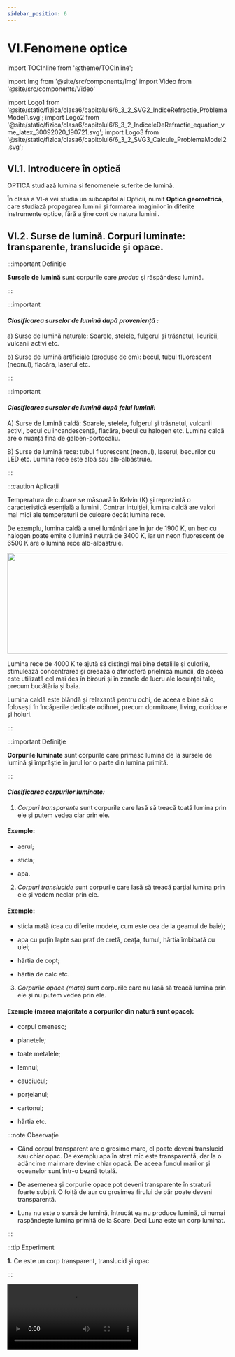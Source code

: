 ```yaml
---
sidebar_position: 6
---
```


# VI.Fenomene optice


import TOCInline from '@theme/TOCInline';

<TOCInline toc={toc} />



import Img from '@site/src/components/Img'
import Video from '@site/src/components/Video'

import Logo1 from '@site/static/fizica/clasa6/capitolul6/6_3_2_SVG2_IndiceRefractie_ProblemaModel1.svg';
import Logo2 from '@site/static/fizica/clasa6/capitolul6/6_3_2_IndiceleDeRefractie_equation_vme_latex_30092020_190721.svg';
import Logo3 from '@site/static/fizica/clasa6/capitolul6/6_3_2_SVG3_Calcule_ProblemaModel2.svg';


## VI.1. Introducere în optică



OPTICA studiază lumina și fenomenele suferite de lumină.

În clasa a VI-a vei studia un subcapitol al Opticii, numit **Optica geometrică**, care studiază propagarea luminii și formarea imaginilor în diferite instrumente optice, fără a ține cont de natura luminii.



## VI.2. Surse de lumină. Corpuri luminate: transparente, translucide și opace.	




:::important Definiţie

**Sursele de lumină** sunt corpurile care _produc_ şi răspândesc lumină. 

:::


:::important

#### _Clasificarea surselor de lumină după proveniență :_

a)	Surse de lumină naturale: Soarele, stelele, fulgerul și trăsnetul, licuricii, vulcanii activi etc.
 
b)	Surse de lumină artificiale (produse de om): becul, tubul fluorescent (neonul), flacăra, laserul etc.

:::


:::important


#### _Clasificarea surselor de lumină după felul luminii:_


A)	Surse de lumină caldă: Soarele, stelele, fulgerul și trăsnetul, vulcanii activi, becul cu incandescență, flacăra, becul cu halogen etc. Lumina caldă are o nuanță fină de galben-portocaliu.
 
B)	Surse de lumină rece: tubul fluorescent (neonul), laserul, becurilor cu LED etc. Lumina rece este albă sau alb-albăstruie.




:::


:::caution Aplicații

Temperatura de culoare se măsoară în Kelvin (K) și reprezintă o caracteristică esențială a luminii. Contrar intuiției, lumina caldă are valori mai mici ale temperaturii de culoare decât lumina rece. 

De exemplu, lumina caldă a unei lumânări are în jur de 1900 K, un bec cu halogen poate emite o lumină neutră de 3400 K, iar un neon fluorescent de 6500 K are o lumină rece alb-albastruie. 

<Img src="fizica/clasa6/capitolul6/6_2_Poza0_TemperaturaDeCuloare.jpg" lazy={false} width="1280" height="231" />


Lumina rece de 4000 K te ajută să distingi mai bine detaliile și culorile, stimulează concentrarea și creează o atmosferă prielnică muncii, de aceea este utilizată cel mai des în birouri și în zonele de lucru ale locuinței tale, precum bucătăria și baia.
 
Lumina caldă este blândă și relaxantă pentru ochi, de aceea e bine să o folosești în încăperile dedicate odihnei, precum dormitoare, living, coridoare și holuri.

:::



:::important Definiţie

**Corpurile luminate** sunt corpurile care primesc lumina de la sursele de lumină şi împrăştie în jurul lor o parte din lumina primită.

:::











#### _Clasificarea corpurilor luminate:_


1)	_Corpuri transparente_ sunt corpurile care lasă să treacă toată lumina prin ele și putem vedea clar prin ele. 

#### Exemple:

- aerul;

- sticla;

- apa.

2)	_Corpuri translucide_ sunt corpurile care lasă să treacă parțial lumina prin ele și vedem neclar prin ele. 

#### Exemple:

- sticla mată (cea cu diferite modele, cum este cea de la geamul de baie);

- apa cu puțin lapte sau praf de cretă, ceața, fumul, hârtia îmbibată cu ulei;

- hârtia de copt;

- hârtia de calc etc.

3) _Corpurile opace (mate)_ sunt corpurile care nu lasă să treacă lumina prin ele și nu putem vedea prin ele. 

#### Exemple (marea majoritate a corpurilor din natură sunt opace):

- corpul omenesc;

- planetele;

- toate metalele;

- lemnul;

- cauciucul;

- porțelanul;

- cartonul;

- hârtia etc.





:::note Observație

- Când corpul transparent are o grosime mare, el poate deveni translucid sau chiar opac. De exemplu apa în strat mic este transparentă, dar la o adâncime mai mare devine  chiar opacă. De aceea fundul marilor și oceanelor sunt într-o beznă totală.

- De asemenea și corpurile opace pot deveni transparente în straturi foarte subțiri. O foiță de aur cu grosimea firului de păr poate deveni transparentă.

- Luna nu este o sursă de lumină, întrucât ea nu produce lumină, ci numai raspândește lumina primită de la Soare. Deci Luna este un corp luminat.

:::



:::tip Experiment

**1.** Ce este un corp transparent, translucid și opac

:::


<Video src="https://www.youtube.com/embed/Bw2ekVKWpg4" />


**Materiale necesare:** un corp transparent (pahar de sticlă), translucid (hârtie de calc sau hârtie de copt) și opac (lingură), lanternă.



**Modul de lucru (Partea 1):** 

- Priveşte, rând pe rând, prin obiectele date corpurile din jurul tău. Cum vezi prin ele ?




:::note Observație (Partea 1)

Prin corpul transparent vedem clar, prin corpul translucid vedem neclar şi prin corpurile opace nu vedem deloc.


:::



**Modul de lucru (Partea 2):** 

- Luminează pe rând cele trei corpuri luminate. Prin care trece lumina ?





:::note Observație (Partea 2)

Prin corpul transparent trece toată lumina ce cade pe el, prin corpul translucid trece doar o parte din lumină şi prin corpurile opace nu trece deloc lumina.


:::




**Concluzia experimentului:** 

Corpurile prin care lumina trece şi prin care vedem clar sunt corpuri transparente (exemple: aerul, apa, sticla, anumite mase plastice etc.).

Corpurile care lasă să treacă parțial lumina prin ele şi prin care vedem neclar sunt corpuri translucide (sticla mată, ceaţa, hârtia de calc, hârtia îmbibată cu ulei).

Corpurile prin care lumina nu trece şi prin care nu vedem sunt corpuri opace (toate metalele, lemnul, porţelanul, cauciucul, unele mase plastice etc.)





:::caution Să observăm:

Privește imaginile următoare și scrie în dreptul fiecăreia ce fel de sursă este (naturală/artificială).


1) ........................

<Img src="fizica/clasa6/capitolul6/6_2_Poza1_Fulgerul.jpg" width="1280" height="778"/>


2) ........................

<Img src="fizica/clasa6/capitolul6/6_2_Poza2_Rasarit.jpg" width="1280" height="976" />


3) ........................

<Img src="fizica/clasa6/capitolul6/6_2_Poza3_Lumanare.jpg" width="1280" height="1391" />


4) ........................

<Img src="fizica/clasa6/capitolul6/6_2_Poza4_Bec.jpg" width="1280" height="1388" />

5) ........................

<Img src="fizica/clasa6/capitolul6/6_2_Poza5_Lasere.jpg" width="1280" height="872" />


6) ........................

<Img src="fizica/clasa6/capitolul6/6_2_Poza6_Vulcan.jpg" width="1280" height="800" />


7) ........................

<Img src="fizica/clasa6/capitolul6/6_2_Poza7_Neon.jpg" width="1280" height="673" />



:::


<br></br>



:::caution Să observăm:

Privește imaginile următoare și scrie în dreptul fiecăreia felul corpului (transparent/translucid/opac)

8) ........................

<Img src="fizica/clasa6/capitolul6/6_2_Poza8_Ochelari.jpg" width="1280" height="827" />


9) ........................

<Img src="fizica/clasa6/capitolul6/6_2_Poza9_SticlaMata.jpg" width="1280" height="802" />


10) ........................

<Img src="fizica/clasa6/capitolul6/6_2_Poza10_Acvariu.jpg" width="1280" height="790" />


11) ........................

<Img src="fizica/clasa6/capitolul6/6_2_Poza11_GlobSticla.jpg" width="1280" height="840" />


12) ........................

<Img src="fizica/clasa6/capitolul6/6_2_Poza12_Luna.jpg" width="1280" height="940" />


13) ........................

<Img src="fizica/clasa6/capitolul6/6_2_Poza13_LocomotivaCuAbur.jpg" width="1280" height="840" />

14) ........................

<Img src="fizica/clasa6/capitolul6/6_2_Poza14_CopacInCeata.jpg" width="1280" height="728" />


:::

<br></br>
<br></br>



## VI.3. Propagarea rectilinie a luminii. Viteza luminii.


### VI.3.1. Propagarea rectilinie a luminii. 



:::tip Experiment

**2.** Propagarea rectilinie a luminii 

:::


<Video src="https://www.youtube.com/embed/l_9JY4eabbI" />


**Materiale necesare:** lanternă, corp.



**Modul de lucru:** 

- Luminează cu lanterna un pieptene. 

- Ce observi ? 


:::note Observație

La ieşirea din pieptene lumina apare sub formă de linii drepte, intercalate cu linii întunecate.

:::


**Concluzia experimentului:** 

La ieşirea din pieptene ea apare sub formă de linii drepte.

Unde sunt dinţii pieptănului se formează umbra lor, deoarece lumina nu poate să-şi schimbe direcţia de propagare pentru a ocoli obstacolele. 

Deci lumina se propagă în linie dreaptă.


:::important

**Lumina se propagă (se răspândește) prin mediile transparente și translucide în linie dreaptă, adică rectiliniu.**

**Lumina se propagă și în vid (spațiu unde nu există nicio substanță).**



:::






:::important

**Raza de lumină** indică direcția de propagare a luminii și se desenează printr-o linie dreaptă cu o săgeată care să indice sensul de propagare. 


:::




:::important

Un grup de mai multe raze de lumină învecinate, care suferă aceleași fenomene optice formează un **fascicul de lumină.** 


:::





#### Clasificarea fasciculelor de lumină:
 
a)	Fascicul paralel, în care toate razele sunt paralele.


<Img className="img-responsive4" src="fizica/clasa6/capitolul6/6_3_1_Poza1_FasciculParalel_vers3.jpg" width="1000" height="116" />

<br></br>
<br></br>


b)	Fascicul convergent, în care razele se întâlnesc într-un punct.


<Img className="img-responsive4" src="fizica/clasa6/capitolul6/6_3_1_Poza2_FasciculConvergent_vers3.jpg" width="1000" height="260" />


<br></br>
<br></br>

c)	Fascicul divergent, în care razele pleacă din același punct și se îndepărtează unele de altele.

<Img className="img-responsive4" src="fizica/clasa6/capitolul6/6_3_1_Poza3_FasciculDivergent_vers3.jpg" width="1000" height="401" />


<br></br>
<br></br>




<br></br>



:::tip Experiment

**3.** Tipuri de fascicule
:::


<Video src="https://www.youtube.com/embed/rTX-UMNXsH8" />


**Materiale necesare:** lanternă, hârtie (carton), foarfece, riglă, creion


:::warning Atenție

Atenție când lucrezi cu obiecte ascuțite (foarfece)!

:::



**Modul de lucru:** 

- Decupează din hârtie sau carton două fante (deschideri) paralele, pe altă hârtie două fante convergente (un V).

- Luminează pe rând cele două fante. 
 

- Ce observi ? 


:::note Observație

Lumina trece prin fante și formează cele trei tipuri de fascicule.

:::


**Concluzia experimentului:** 

Fasciculele de lumină sunt de trei feluri: 

- paralele (raze paralele),
 
- divergente (raze care pornesc din același punct și apoi se îndepărtează) și

- convergente (raze care se unesc) .
 



<br></br>
<br></br>



### VI.3.2. Viteza luminii. Anul-lumină. Indicele de refracție.


:::important

**În vid lumina se propagă cu viteza de 300.000.000 m/s** și se notează cu litera "c " și nu cu "v", ca la viteză. Cu "v " notăm viteza luminii în celelalte medii (substanțe transparente). În alte medii viteza de propagare a luminii este mai mică. 

:::


:::important

**Lumina își schimbă viteza de propagare în funcție de mediul traversat.**

:::


Viteza luminii este cea mai mare viteză cunoscută până acum. Dacă am reuși să ne deplasăm cu viteza luminii, într-o secundă am ajunge în America și ne-am și întoarce, adică ne-am putea teleporta. Dar suntem încă departe de acestă viteză. Cea mai mare viteză este a unei rachete cosmice, care pentru a se desprinde de gravitația Pământului are o viteză de 40.000km/h.


:::important

**Pentru a măsura distanțele colosale dintre corpurile cerești (planete, stele, galaxii) se folosește ca unitate de măsură anul-lumină.** 

:::

:::important Definiție

**Anul-lumină ( a. l. )** este distanța pe care o străbate lumina într-un an de zile.


:::


:::important

a.l. = c ∙ t = 300.000.000 m/s ∙ 1 an = 300.000.000 m/s ∙ 365 zile = 300.000.000 m/s ∙ 365 ∙ 24 h = 300.000.000 m/s ∙ 365 ∙ 24 ∙ 3600 s 

a.l. = c ∙ t  = 946.080 ∙ 10<sup>10</sup> m

:::



:::caution Problemă rezolvată

1) Cât este distanța de la Soare la Pământ, știind că luminii îi ia 8 minute pentru a ajunge pe Terra.

- Notăm datele problemei :

  - t = 8 min
  - c = 300.000.000 m/s
  - d = ?

- Scriem formula distanței : 

  - d = c ∙ t = 300.000.000 m/s ∙ 8 min = 300.000.000 m/s ∙ 8 ∙ 60 s = 144000000000 m = 144 ∙ 10<sup>9</sup> m ( 144 de miliarde de metri ).

 
:::




:::caution Problemă rezolvată

2) Proxima Centauri este o stea pitică roșie ce se află la o distanță de aproximativ 4 ∙1013 km de Terra în constelația Centaurului, fiind steaua cea mai apropiată de Sistemul nostru Solar. Află timpul în ani în care lumina parcurge această distanță

- Notăm datele problemei:

  - t = ? min
  - c = 300.000.000 m/s = 3 ∙ 10<sup>8</sup> m 
  - d = 4 ∙ 10<sup>13</sup> km = 4 ∙ 10<sup>16</sup> m

- Scoatem timpul din formula vitezei și calculăm timpul în ani cu regula de trei simplă:  


<Img className="img-responsive4" src="fizica/clasa6/capitolul6/6_3_2_Poza1_RezolvareProblemaModel2_vers3.jpg" width="1000" height="453" />


 
:::



:::important Definiție

**Indicele de refracție (notat cu n)** al unui mediu transparent este dat de raportul dintre viteza luminii în vid ( c ) și viteza luminii în mediul respectiv (v).


<Img className="img-responsive4" src="fizica/clasa6/capitolul6/6_3_2_Poza1bis_IndiceleDeRefractie_vers2.jpg" width="1000" height="107" />



c = viteza luminii în vid = 300.000.000 m/s

v = viteza luminii în mediul respectiv



:::


**Indicele de refracție nu are unitate de măsură** și spunem că este o mărime adimensională, deoarece este raportul a 2 mărimi identice(viteze) și se simplifică unitățile lor de măsură. Indicele de refracție este o _constantă de material_, care se ia dintr-un tabel, fiind specific fiecărei substanțe transparente(vezi tabelul de mai jos.


**Indicele de refracție este o constantă de material,** care se ia dintr-un tabel, fiind specific fiecărei substanțe transparente (vezi tabelul de mai jos).




<Img className="img-responsive4" src="fizica/clasa6/capitolul6/6_3_2_Poza2_TabelIndiciDeRefractie.jpg" width="1280" height="895" />





:::caution Problemă rezolvată

3) Să se calculeze indicele de refracție al apei, știind că viteza de propagare a luminii prin apă este 220.000.000 m/s. Voi trebuie să știți pe dinafară numai viteza luminii în vid.

- Scriem datele problemei:

  - c = 300.000.000 m/s
  - v = 220.000.000 m/s

- Scriem formula indicelui de refracție:


<Img className="img-responsive4" src="fizica/clasa6/capitolul6/6_3_2_Poza3_RezolvareProblemaModel3_vers3.jpg" width="1000" height="124" />



 
:::



:::caution Problemă rezolvată

4) Să se calculeze viteza luminii prin diamant care are indicele de refracție de 2,42.

- Scriem datele problemei:

  - c = 300.000.000 m/s
  - n = 2,42

- Scriem formula indicelui de refracție: 


<Img className="img-responsive4" src="fizica/clasa6/capitolul6/6_3_2_Poza4_RezolvareProblemaModel4_Partea1_vers2.jpg" width="1000" height="107" />

<br></br>
<br></br>


- Scoatem necunoscuta din ecuație, astfel n coboară la numitor și v urcă la numărător în partea opusă (fiind extremi pot schimba locul între ei).

<Img className="img-responsive4" src="fizica/clasa6/capitolul6/6_3_2_Poza5_RezolvareProblemaModel4_Partea2_vers3.jpg" width="1000" height="119" />


:::


<br></br>




## VI.4. Umbra și penumbra


:::important

Deoarece lumina se propagă în linie dreaptă, atunci când întâlnește un corp opac (prin care nu poate trece) lumina nu poate ocoli obstacolul și în spatele corpului opac se formează **umbra corpului** (o zonă întunecată unde nu ajunge lumina) și **penumbra corpului** (o zonă mai puțin întunecată în care ajunge numai o parte din lumina produsă de sursă).


:::

Sursele de lumină folosite în practică **nu sunt punctiforme**, ele au anumite dimensiuni şi de aceea în jurul umbrei unui corp luminat apare şi penumbra.


Pentru a desena umbra și penumbra unui corp opac
 
- Trebuie întâi să desenăm sursa de lumină, de obicei în stânga și apoi corpul opac.
 
- Desenăm un punct la sursă și la corp sus, respectiv jos.

- Pentru a forma umbra corpului se duc 2 raze : prima (1) unim sus sursă cu sus corp și a doua rază (2) unim cu o linie jos sursă , jos corp.
 
- Între aceste 2 raze, în spatele corpului opac conturăm umbra corpului, înnegrind-o cu creionul.

- Pentru a forma penumbra corpului se duc alte 2 raze : prima (4) unim sus sursă cu jos corp și a doua rază (3) unim cu o linie jos sursă , sus corp. Între aceste 2 raze în spatele corpului opac , în jurul umbrei, conturăm penumbra corpului, înnegrind-o ușor cu creionul.

- Umbra și penumbra au aceeași formă cu corpul. În cazul în care corpul este sferic, ele vor fi tot sferice. În cazul în care corpul este dreptunghiular, umbra și penumbra sunt și ele tot dreptunghiulare.


<Img className="img-responsive4" src="fizica/clasa6/capitolul6/6_4_Poza1_UmbraSiPenumbra.jpg" width="1280" height="744" />


<br></br>
<br></br>


:::tip Experiment

**4.** Umbra și penumbra corpurilor
:::


<Video src="https://www.youtube.com/embed/F5ZkJIj2GPw" />


**Materiale necesare:** lanternă de la telefon,lanternă cu iluminare largă, un corp opac (o lingură).





**Modul de lucru (Partea1):** 

- Luminează corpul opac cu lanterna telefonului, spre un perete.

- Ce observi ? 


:::note Observație Partea1

În spatele corpului opac se formează doar umbra lui (zonă întunecată), atunci când îl luminăm cu o sursă de lumină punctiformă (împrăștie un fascicul de lumină îngust).

:::



**Modul de lucru (Partea2):** 

- Luminează corpul opac cu o lanterna obișnuită (care să împrăștie lumina în mai multe direcții), spre un perete.

- Ce observi ? 


:::note Observație Partea2

În spatele corpului opac se formează atât umbra lui (zonă întunecată), cât și penumbra corpului (o zonă mai puțin întunecată, în jurul umbrei), atunci când îl luminăm cu o sursă de lumină nepunctiformă (împrăștie un fascicul de lumină larg, în mai multe direcții).

:::




**Concluzia experimentului:** 

Datorită propagării rectilinii a luminii, când în calea luminii așezăm un corp opac, în spatele lui se formează umbra (zonă întunecată) și penumbra corpului (zonă mai puțin întunecată).

<br></br>




### VI.4.1. Extindere: Producerea eclipselor

#### Eclipsele sunt fenomene naturale care se datorează tot propagării rectilinii a luminii și formării umbrei și penumbrei.




:::tip Experiment

**5.** Eclipsa de Soare
:::


<Video src="https://www.youtube.com/embed/axrDHFuaJHQ" />


**Materiale necesare:** lanternă de la telefon, un balon umflat și prins cu o ață, o mingiuță prinsă cu o ață.




**Modul de lucru:** 

- Ține mingiuța în fața balonului și lumineaz-o cu lanterna  

- Ce observi ? 


:::note Observație

Umbra mingiuței cade pe balon.

Lanterna joacă rolul Soarelui, mingiuța este Luna și balonul este Pământul.


:::


**Concluzia experimentului:** 

Zonă de pe Pământ pe care cade umbra Lunii este în eclipsă totală de Soare.


:::important

Pentru a avea loc o Eclipsa de Soare, Luna trebuie să fie între Soare și Pământ, aliniate.


:::


Desenul este identic cu cel de la umbră, numai că în locul sursei de lumină  este Soarele și corpul opac este Luna.

Vom desena numai umbra Lunii pentru a nu încărca desenul. Pământul îl desenăm după ce formăm umbra Lunii astfel încât umbra Lunii să cadă pe Pământ.


:::important Definiție

Zonele de pe Pământ pe care cade umbra Lunii spunem că sunt în **eclipsă totală de Soare.**

Zonele de pe Pământ pe care cade penumbra Lunii spunem că sunt în **eclipsă parțială de Soare.**

:::


<Img src="fizica/clasa6/capitolul6/6_4_1_Poza1_EclipsaTotalaDeSoare.jpg" width="1280" height="585" />



:::caution Aplicații



Eclipsele totale de Soare sunt evenimente rare. În medie umbra Lunii trece prin același loc pe Terra doar o dată în 370 de ani. Însă răstimpul poate să nu fie decât un an (minimum), sau să se întindă pe milenii.

Secolul al XXI-lea numără 224 de eclipse de Soare, dintre care: 77 parțiale, 72 inelare, 68 totale și 7 hibride. 

Eclipsa totală de Soare nu durează decât câteva minute, întrucât umbra Lunii se deplasează rapid spre Est, cu cel puțin 1.700 km/h.
 
**Astronomii spun că de abia pe 3 septembrie 2081 va avea loc o eclipsă totală de soare vizibilă total de pe teritoriul României.** Eclipsa (conul de umbră) va începe să cadă în Oceanul Atlantic, va trece prin Jersey, apoi va traversa Franța metropolitană (din Bretania până în Alsacia), Germania, Elveția, Italia de Nord, Austria, Slovenia, Croația, Ungaria, România, Bulgaria, va traversa Marea Neagră, apoi își va continua drumul prin Turcia, apoi prin Siria, Irak, Iran. Va traversa Golful Persic, apoi întregul Ocean Indian, pentru a se sfârși între insulele Sumatra și Java.

**La 11 august 1999, a avut loc o eclipsă de Soare, ultima eclipsă totală de Soare din secolul al XX-lea. Pe teritoriul României a avut maximul, la Râmnicu Vâlcea.**

Banca Națională a României a marcat evenimentul astronomic – Eclipsa totală de Soare din 11 august 1999, precum și intrarea într-un nou mileniu prin emiterea primei bancnote din polimer din Europa, în ediție limitată la 1 milion de exemplare.


<Img src="fizica/clasa6/capitolul6/6_4_1_Poza2_Bancnota2000LeiFata_EclipsaTotalaDeSoare.jpg" width="1280" height="557" />

<Img src="fizica/clasa6/capitolul6/6_4_1_Poza3_Bancnota2000LeiVerso_EclipsaTotalaDeSoare.jpg" width="1280" height="558" />

<Img src="fizica/clasa6/capitolul6/6_4_1_Poza4_EclipsaTotalaDeSoare_PozaReala.jpg" width="1280" height="937" />



Pentru a observa cu ochiul liber o eclipsă de Soare este nevoie de un filtru solar special (o peliculă aluminizată care oprește radiațiile periculoase ). Fără acest filtru observarea eclipsei duce la accidente grave ale ochiului, care pot ajunge până la orbire. 

<Img src="fizica/clasa6/capitolul6/6_4_1_Poza5_OchelariSpecialiEclipsaTotalaDeSoare.jpg" width="1280" height="490" />




:::


<br></br>





:::tip Experiment

**6.** Eclipsa de Lună
:::


<Video src="https://www.youtube.com/embed/d-E29zpyKcU" />


**Materiale necesare:** lanternă de la telefon, un balon umflat și prins cu o ață, o mingiuță prinsă cu o ață.




**Modul de lucru:** 

- Ține balonul în fața mingiuței și luminează-l cu lanterna.  

- Ce observi ? 


:::note Observație

Umbra balonului cade pe mingiuță.

Lanterna joacă rolul Soarelui, mingiuța este Luna și balonul este Pământul.


:::


**Concluzia experimentului:** 

Când Luna se află în umbra Pământului are loc o eclipsă totală de Lună.


:::important

Pentru a avea loc o Eclipsa de Lună trebuie ca Pământul să fie între Soare și Lună, aliniate.


:::


Desenul este identic cu cel de la umbră, numai că în locul sursei de lumină este Soarele și corpul opac este Pământul.

Vom desena numai umbra Pământului pentru a nu încărca desenul. Luna o desenăm după ce formăm umbra Pământului,  astfel încât Luna să fie în umbra Pământului.


:::important Definiție

Când Luna se află în umbra Pământului spunem că are loc o **eclipsă totală de Lună.**

Când Luna se află în penumbra Pământului spunem că are loc o **eclipsă parțială de Lună.**

:::


<Img src="fizica/clasa6/capitolul6/6_4_1_Poza6_EclipsaTotalaDeLuna_Desen_vers2.jpg" width="1000" height="319" />


:::caution Aplicații

Timpul de la primul contact al Lunii cu conul de umbră al Pământului până la ultimul contact este mai mare ca la eclipsa de Soare, putând dura chiar și 6 ore.
 

Ultima eclipsă de Lună a fost cea din noaptea de 5 iunie 2020.

<Img src="fizica/clasa6/capitolul6/6_4_1_Poza7_EclipsaTotalaDeLuna_PozaReala.jpg" width="1280" height="967" />


**Următoarea eclipsă de Lună va fi vizibilă în România în data de 16 mai 2022.**


:::

<br></br>
<br></br>


## VI.5. Reflexia luminii și refracția luminii

### VI.5.1. Reflexia luminii. Legile reflexiei.


:::important Definiție

**Reflexia luminii** este fenomenul în care lumina se întoarce în primul mediu, cu schimbarea direcţiei de propagare, atunci când ea întâlneşte un alt mediu (suprafaţa de separare dintre două medii optice diferite).

:::


:::important Legile reflexiei

**Legea I:** 

**Raza incidentă, normala și raza reflectată sunt coplanare (aparțin aceluiași plan).**



:::


:::important Legile reflexiei

**Legea a II a:**
 
**Unghiul de incidență(i) este egal cu unghiul de reflexie(r).**

**î = ȓ**



:::


:::note Observație

Când raza de lumină cade perpendicular pe suprafața de separare, raza reflectată se întoarce în primul mediu pe același drum, adică este singurul caz când nu își schimbă direcția de propagare.


:::




:::tip Experiment

**7.** Legile reflexiei luminii

:::


<Video src="https://www.youtube.com/embed/Y9EPdoeG9_I" />


**Materiale necesare:** oglindă plană, raportor, laser.



:::warning Atenție!

Nu îndrepta lumina laserului spre ochi!

:::


**Modul de lucru:** 

- Aşază oglinda pe verticală.

- La baza oglinzii poziţionează pe orizontală (pe podea) raportorul, având punctul 0 la mijlocul oglinzii.

- Trimite fasciculul laser sub un anumit unghi pe oglindă, în punctul zero (laserul se aşază şi el tot pe podea, înclinându-i puţin vârful pentru a vizualiza raza reflectată).

- Aşază rigla pe direcţia razei reflectate de oglindă şi citeşte unghiul de reflexie.





:::note Observație

Unghiul sub care se trimite spre oglindă fasciculul iniţial (unghi de incidență) este egal cu unghiul sub care se întoarce lumina (unghi de reflexie), faţă de normală.


:::


**Concluzia experimentului:** 

Lumina se reflectă cu acelaşi unghi (unghi de reflexie) cu care raza iniţială a ajuns la oglindă (unghi de incidenţă). Pe o suprafaţă şlefuită (cum este oglinda), lumina _se reflectă în mod ordonat_, respectând această lege.



:::caution Aplicarea legilor reflexiei

Pentru a desena raza care suferă fenomenul de reflexie (raza reflectată) trebuie să parcurgem următoarele etape:

- Desenăm suprafața de separare dintre cele două medii diferite pe orizontală și notăm mediile. Primul mediu (I) se consideră mediul unde se află sursa de lumină.

- Cu o linie punctată se desenează perpendiculara pe această suprafață de separare, numită normala la suprafața de separare și notată cu NI (I este punctul de incidență).

- Se măsoară cu raportorul unghiul dintre normală și raza incidentă (raza provenită de la sursa S, notată cu SI). Acest unghi se numește unghi de incidență, notat cu i.

- Se măsoară un unghi egal cu unghiul de incidență în partea cealaltă a normalei, se conturează raza reflectată (RI) și se notează unghiul de reflexie, r.

Notații (legenda) pentru desenul de la reflexia luminii:

SI = raza incidentă

RI = raza reflectată

NI = normala la suprafața de separare

i = unghi de incidență

r = unghi de reflexie

<Img className="img-responsive4" src="fizica/clasa6/capitolul6/6_5_1_ReprezentareGraficaReflexie_vers4.jpg" width="1000" height="595" />

:::

<br></br>
<br></br>





### VI.5.2. Oglinzile – aplicații ale reflexiei luminii



:::important 

**Oglinzile** sunt corpuri netede și lucioase, în care lumina se reflectă.

:::


:::note Observație

Imaginea obiectului (im ob) se formează în oglindă prin fenomenul de reflexie, respectând legile acesteia.

Dacă oglinda nu este netedă (nu este bine șlefuită) are loc o reflexie difuză a luminii (reflexie dezordonată) și nu se formează imaginea obiectului.

Oglinzile se obțin prin depunerea unui strat subțire de metal (argint sau aluminiu) pe o suprafață de sticlă (obișnuită sau de cristal).


<Video src="https://www.youtube.com/embed/FdNkgp3I4Lk" />


:::


:::warning Atenție!

Acest experiment se efectuează numai de către profesori!


:::




:::important Clasificarea oglinzilor

1)	**Oglinzile plane** au suprafața plană (dreaptă) și sunt cele pe care le avem cu toții acasă și în care ne uităm zilnic. 

Iată simbolul ei (partea din spate care nu reflectă lumina se hașurează)


<Img className="img-responsive4" src="fizica/clasa6/capitolul6/6_5_2_Poza1_DesenOglindaPlana_vers2.jpg" width="1000" height="320" />




:::


:::caution Aplicații ale oglinzilor plane

În oglinda plană îţi vezi “dublura” (imaginea) care te priveşte din spatele oglinzii, imitându-ţi mişcările și sunt cele pe care le avem cu toții acasă și în care ne uităm zilnic.

<Img src="fizica/clasa6/capitolul6/6_5_2_Poza2_ImagineInOglindaACartiiDeFizica.jpg" width="1280" height="980" />


:::



:::important Clasificarea oglinzilor

2) **Oglinzi sferice** care la rândul lor sunt de două feluri:

- **a) Oglinzile concave** reflectă cu partea interioară, scobită a suprafeței sferice ( adică au partea lucioasă pe partea interioară a sferei). **Ele transformă un fascicul de lumină paralel într-unul convergent.**

<Img className="img-responsive4" src="fizica/clasa6/capitolul6/6_5_2_Poza3_DesenOglindaConcava_vers2.jpg" width="1000" height="340" />


:::





:::caution Aplicații ale oglinzilor concave

- în cosmetică (la machiat, la pensat);
 
<Img src="fizica/clasa6/capitolul6/6_5_2_Poza4_Exemplul1OglindaConcava.jpg" width="1280" height="792" />
 
- la construcţia reflectoarelor (lanterne);
 
<Img src="fizica/clasa6/capitolul6/6_5_2_Poza5_Exemplul2OglindaConcava.jpg" width="1280" height="780" />
 
- la construcţia reflectoarelor (faruri);

<Img src="fizica/clasa6/capitolul6/6_5_2_Poza6_Exemplul3OglindaConcava.jpg" width="1280" height="1010" />



- oglinzi stomatologice.

<Img src="fizica/clasa6/capitolul6/6_5_2_Poza7bis_Exemplul4OglindaConcava.jpg" width="1280" height="625" />


::: 





:::important Clasificarea oglinzilor

- **b) Oglinzile convexe** reflectă cu partea exterioară, bombată a suprafeței sferice ( adică au partea lucioasă pe partea exterioară a sferei). **Ele transformă un fascicul de lumină paralel într-unul divergent.**

<Img className="img-responsive4" src="fizica/clasa6/capitolul6/6_5_2_Poza7_DesenOglindaConvexa_vers2.jpg" width="1000" height="326" />


:::



:::caution Aplicații ale oglinzilor convexe

Ele sunt folosite ca oglinzi retrovizoare deoarece dau o vedere amplă a zonei din spatele lor.  


<Img src="fizica/clasa6/capitolul6/6_5_2_Poza8_Exemplul1OglindaConvexa.jpg" width="1280" height="774" />
 
 
 

::: 



<Video src="https://www.youtube.com/embed/_-ZCu8-UUpg" />



<br></br>


:::warning Atenție!

Nu îndrepta lumina laserului spre ochi!

:::







:::caution Aplicație a fenomenului de reflexie 



<Video src="https://www.youtube.com/embed/v917Ov0GGD0" />



**Formarea imaginii unui obiect într-o oglindă plană:**

- Se desenează oglinda plană pe verticală.

- Se trasează prin mijlocul oglinzii axa optică principală, perpendiculară pe oglindă (pe orizontală).

- Se desenează obiectul AB sub forma unui segment cu săgeată, în fața oglinzii.

- Se duce prima rază din vârful obiectului (B) perpendiculară pe oglindă și se prelungește punctată în spatele oglinzii (fiind perpendiculară pe suprafața oglinzii nu își schimbă direcția de propagare când se reflectă).

- Se duce a doua rază din vârful obiectului (B) oblică pe oglindă se trasează raza reflectată a acesteia, respectând legile reflexiei ( unghiul i = unghiul r )

- Se prelungește punctată în spatele oglinzii raza reflectată, până se întâlnește cu prelungirea primei raze. Punctul de intersecție al lor se notează cu B', care reprezintă vârful imaginii obiectului în oglindă.

- Din punctul B' se duce perpendiculară pe axa optică principală, iar piciorul perpendicularei se notează cu A' și reprezintă baza imaginii obiectului în oglindă. Se pune vârful săgeții în B'.


Caracterizarea imaginii (A'B') obiectului în oglinda plană: 

- Im. A'B' este la fel de mare ca ob. AB.

- Im. A'B' este dreaptă. 

- Imaginea este virtuală, deoarece se formează la intersecția razelor reflectate (ea nu poate fi prinsă pe ecran sau film foto).

- Ob. AB și im. A'B' sunt simetrice față de oglindă (imaginea se formează în spatele oglinzii, la aceeaşi distanţă faţă de oglindă ca şi obiectul ).

<Img className="img-responsive4" src="fizica/clasa6/capitolul6/6_5_2_Poza8bis_FormareaImaginiiIntroOglindaPlana_vers3.jpg" width="1000" height="450" />

:::



<br></br>



:::tip Experiment

**8.** Cum construim un periscop

:::


<Video src="https://www.youtube.com/embed/Kv8knWyExjs" />


**Materiale necesare:** 2 oglinzi plane, carton, echer dreptunghic isoscel, cuțit, foarfece, scotch

:::warning Atenție

Atenție la manipularea cuțitului, foarfecelor și a celor două oglinzi de sticlă !

:::



**Modul de lucru:** 

- Decupează dintr-un carton un dreptunghi.

- Marchează cu ajutorul echerului pozițiile celor două oglinzi, astfel încât să aibă o înclinare de 45° față de marginile de jos, respectiv de sus a cartonului.

- Decupează cu ajutorul cuțitului și cu foarfecei locul unde vei plasa oglinzile, respectiv două dreptunghiuri (prin cel de jos vei privi, iar prin cel de sus intră lumina).

- Aşază oglinzile în lăcașele decupate și prinde cu scotch periscopul.

- Privește prin fereastra de jos a periscopului. 

- Ce observi ?





:::note Observație

Privind prin fanta de jos, văd obiectele aflate la nivelul fantei de sus.


:::


**Concluzia experimentului:** 

Periscopul este un instrument optic alcătuit din lentile, oglinzi, și/sau prisme cu ajutorul căruia se pot efectua observații între două niveluri diferite ca înălțime (tranșee, dintr-un submarin etc). 

În domeniul naval, periscopul este folosit de submarine pentru a da posibilitatea acestora să supravegheze situația de la suprafața apei fără a fi văzute. 


<br></br>




### VI.5.3. Refracția luminii.


:::important Definiție

**Refracția luminii** este fenomenul în care lumina își schimbă direcția de propagare atunci când traversează suprafața de separație dintre două medii transparente diferite.


:::

<Video src="https://www.youtube.com/embed/mmp8R9GipPM" />


<br></br>



:::warning Atenție!

Nu îndrepta lumina laserului spre ochi!

:::




:::note Observație

Când raza de lumină cade perpendicular pe suprafața de separare, raza refractată trece în al II-lea mediu pe același drum, adică este singurul caz când nu își schimbă direcția de propagare.

:::

:::caution Aplicații

Pentru a desena raza care suferă fenomenul de refracție (raza refractată) trebuie să parcurgem aceleași etape ca la reflexie, numai că prelungim normala și în al II-lea mediu și apoi prelungim tot punctat și raza incidentă în al II-lea mediu, ca în desenele de mai jos.



**Pentru a vedea cum trece lumina în cel de-al II-lea mediu, adică cum se refractă, avem două cazuri:**



**Cazul I: Când n<sub>1</sub> < n<sub>2</sub> **

Adică indicele de refracție al primului mediu este mai mic decât indicele de refracție al mediului II (exemplu : aer-apă, apă-sticlă, aer-sticlă, aer-diamant, apă-diamant etc.), **raza refractată se apropie de normală și unghiul de refracție(r') este mai mic decât unghiul de incidență(i).**


<Img className="img-responsive4" src="fizica/clasa6/capitolul6/6_5_3_Poza1_Refractia_IndiceleN1MaiMicDecatN2_vers5.jpg" width="1000" height="779" />


<br></br>
<br></br>



**Cazul II: Când n<sub>1</sub> > n<sub>2</sub> **

Adică indicele de refracție al primului mediu este mai mare decât indicele de refracție al mediului II (exemplu: apă-aer, sticlă-apă, sticlă-aer, diamant-aer, diamant-apă etc.), **raza refractată se depărtează de normală și unghiul de refracție(r') este mai mare decât unghiul de incidență(i).**

<Img className="img-responsive4" src="fizica/clasa6/capitolul6/6_5_3_Poza2_Refractia_IndiceleN1MaiMareDecatN2_vers4.jpg" width="1000" height="779" />




:::





:::caution Aplicații

Lentilele (lupa , ochelarii) sunt aplicații ale fenomenului de refracție.

<Img src="fizica/clasa6/capitolul6/6_2_Poza8_Ochelari.jpg" width="1280" height="827" />


<Img src="fizica/clasa6/capitolul6/6_5_3_Poza3_Lupa.jpg" width="1280" height="1078" />



:::





<br></br>



:::tip Experiment

**9.** Refracția luminii 

:::


<Video src="https://www.youtube.com/embed/5JTsGbZjFZA" />



**Materiale necesare:** semicilindru din plexiglas ( sticlă), disc Hartl, laser.



:::warning Atenție!

Nu îndrepta lumina laserului spre ochi!

:::


**Modul de lucru:** 

- Așază piesa semicilindrică pe discul Hartl astfel încât centrul ei să fie în centrul discului.

- Urmărește mersul razei incidente și a celei de refracție, pentru diferite unghiuri de incidență. Măsoară de fiecare dată unghiul de refracție.

- Schimbă poziția piesei semicilindrice astfel încât raza incidentă să treacă din plexiglas în aer. 

- Măsoară unghiurile de incidență și de refracție. 

- Ce observi ?




<br></br>


<Video src="https://www.youtube.com/embed/pTe0xXtVlZE" />






:::note Observație

Când indicele de refracție a primului mediu este mai mic decât a celui de-al doilea mediu (aer-plexiglas), unghiul de incidență este mai mic decât unghiul de refracție.

Când indicele de refracție a primului mediu este mai mare decât a celui de-al doilea mediu (plexiglas-aer), unghiul de incidență este mai mare decât unghiul de refracție.


:::






:::important

**Consecințele refracției luminii** au loc datorită schimbării direcţiei razei refractate faţă de direcţia razei incidente, modificând imaginea obiectelor aflate în apă:

- Un corp aflat în apă pare rupt la suprafața apei, ca și cum partea din apă a corpului nu este în continuarea celei din aer.


<Img src="fizica/clasa6/capitolul6/6_5_3_Poza4_CreionInPahar.jpg" width="1280" height="715" />


- Un corp aflat în apă este perceput de ochiul nostru mai la suprafaţă decât este el în realitate. Astfel apele limpezi sunt mult mai adânci decât par.

<Img src="fizica/clasa6/capitolul6/6_5_3_Poza5_MonedaInPahar.jpg" width="1280" height="713" />


- Obiectele aflate în apă par mai mari decât în realitate, apa comportându-se ca o lupă. O picătură de apă pusă pe o literă („u”) măreşte imaginea acesteia.


<Img src="fizica/clasa6/capitolul6/6_5_3_Poza6_MonedaInPaharMarita.jpg" width="1280" height="715" />


- Licărirea stelelor


<Video src="https://www.youtube.com/embed/xmS_w8x_M20" />
 

Înainte de a ajunge la ochiul nostru, lumina care pornește de la o stea îndepărtată, străbate atmosfera, care nu este niciodată complet liniștită. Datorită refracției diferite a luminii, care trece prin straturi de aer mai rece sau mai cald, nouă ni se pare ca strălucirea stelelor și culoarea lor se schimbă mereu, adică stelele clipesc. Dar privite din spațiul cosmic, ele nu clipesc, având o lumină continuă.


:::


:::warning Atenție
Acest experiment se efectuează numai în prezența unui adult!

Când lucrezi cu surse de foc ai grijă să ai părul strâns și să nu porți haine cu mâneci largi!

:::








<Video src="https://www.youtube.com/embed/Nrm1Ya18z0w" />


<br></br>





### VI.5.4. Reflexia totală. 


:::tip Experiment

**10.** Reflexia totală a luminii  

:::

<Video src="https://www.youtube.com/embed/wIivGY0s1KQ" />


**Materiale necesare:** semicilindru din plexiglas (sticlă), disc Hartl, laser.


:::warning Atenție!

Nu îndrepta lumina laserului spre ochi!

:::



**Modul de lucru:** 

- Așază piesa semicilindrică pe discul Hartl astfel încât centrul ei să fie în centrul discului și raza incidentă să treacă din plexiglas în aer.

- Urmărește mersul razei incidente și a celei de reflexie și refracție, pentru diferite unghiuri de incidență.
 


:::note Observație

Când indicele de refracție a primului mediu este mai mare decât a celui de-al doilea mediu (plexiglas-aer) și unghiul de incidență este mai mare decât unghiul limită, lumina se reflectă total.

:::





:::important Definiție

**Reflexia totală** este fenomenul în care are loc numai fenomenul de reflexie, fără formarea razei refractate (unghiul de refracție este de 90°).


:::


:::important

Pentru a avea loc fenomenul de reflexie totală trebuie îndeplinite două condiții:

1) Indicele de refracție al primului mediu să fie mai mare decât al celui de-al doilea mediu, adică n<sub>1</sub> > n<sub>2</sub> .

2) Unghiul de incidență să fie mai mare decât unghiul limită (notat cu l), unghi specific fiecărei perechi de medii care îndeplinește condiția n<sub>1</sub> > n<sub>2</sub> 



:::


<Video src="https://www.youtube.com/embed/XkFrN_bFJu8" />

<br></br>

<Video src="https://www.youtube.com/embed/BemYDN5jV78" />

<br></br>


:::warning Atenție!

Nu îndrepta lumina laserului spre ochi!

:::




<br></br>




<Video src="https://www.youtube.com/embed/bCYjWxxikFw" />

<br></br>

<Video src="https://www.youtube.com/embed/_kxRrgK6HEU" />


<br></br>

:::warning Atenție!

Nu îndrepta lumina laserului spre ochi!

:::



<br></br>
<br></br>


### VI.5.5. Lentile

### VI.5.5.1. Lentile. Tipuri de lentile.

:::important Definiție

**Lentilele** sunt corpuri transparente și care au o suprafață sferică.


:::



:::important

**Clasificarea lentilelor:**

1)	**Lentile convergente (convexe)** sunt lentilele care transformă un fascicul de lumină paralel într-un fascicul convergent. Ele refractă lumina prin focarul pozitiv și de aceea se mai numesc și **lentile pozitive**. Ele măresc scrisul. Sunt mai groase la mijloc și mai subțiri la capete.

<br></br>

<Video src="https://www.youtube.com/embed/fjaYuEB20mM" />

<br></br>


:::


:::warning Atenție!

Nu îndrepta lumina laserului spre ochi!

:::


<br></br>



<Img className="img-responsive4" src="fizica/clasa6/capitolul6/6_5_5_1_Poza1_SchemaLentileConvergente_vers2.jpg" width="1000" height="712" />



:::important

2)	**Lentile divergente (concave)** sunt lentilele care transformă un fascicul de lumină paralel într-un fascicul divergent. Ele refractă lumina prin focarul negativ și de aceea se mai numesc și **lentile negative**. Ele micșorează scrisul. Sunt mai groase la capete și mai subțiri la mijloc.

<br></br>



:::





<Video src="https://www.youtube.com/embed/OXSM1GaxkG4" />

<br></br>

:::warning Atenție!

Nu îndrepta lumina laserului spre ochi!

:::





<Img className="img-responsive4" src="fizica/clasa6/capitolul6/6_5_5_1_Poza2_SchemaLentileDivergente_vers2.jpg" width="1000" height="753" />

 




<br></br>


:::tip Experiment

**11.** Formarea imaginilor în lentila convergentă

:::

<Video src="https://www.youtube.com/embed/BBbKgjZ4qYU" />


**Materiale necesare:** lentilă convergentă (lupă), lumânare, chibrit.


:::warning Atenție
Acest experiment se efectuează numai în prezența unui adult!

Când lucrezi cu surse de foc ai grijă să ai părul strâns și să nu porți haine cu mâneci largi!

:::





**Modul de lucru:** 

- Așază lumânarea aprinsă la o distanță de 40-60 cm față de un perete.

- Mută, încetul cu încetul, lupa dinspre lumânare spre perete, astfel încât vârful lumânării, mijlocul lentilei să fie pe aceeaşi dreaptă.

- Când lupa este aproape de flacăra lumânării, se formează o imagine virtuală, mai mare decât flacăra și dreaptă pe care o poți vedea prin lupă.

- Depărtează lupa de flacără până când pe perete se formează imaginea clară a lumânării mai mare, reală și răsturnată.

- Depărtează și mai mult lupa de flacără până când pe perete se formează o imaginea clară a lumânării mai mică, reală și răsturnată.

 


:::note Observație

În lentila convergentă se formează trei tipuri de imagini ale obiectelor.

:::




<br></br>


:::tip Experiment

**12.** Formarea imaginilor în lentila divergentă

:::

<Video src="https://www.youtube.com/embed/1y6ZFrwBB5Y" />


**Materiale necesare:** lentilă divergentă (ochelari pentru miopie cu dioptrii negative), lumânare, chibrit.


:::warning Atenție
Acest experiment se efectuează numai în prezența unui adult!

Când lucrezi cu surse de foc ai grijă să ai părul strâns și să nu porți haine cu mâneci largi!

:::




**Modul de lucru:** 

- Așază lumânarea aprinsă la o distanță de 40-60 cm față de un perete.

- Mută, încetul cu încetul, lentila divergentă dinspre lumânare spre perete, astfel încât vârful lumânării, mijlocul lentilei să fie pe aceeaşi dreaptă.

- Când lentila este aproape de flacăra lumânării, se formează o imagine virtuală, mai mică decât flacăra și dreaptă pe care o poți vedea prin lentilă.

- Depărtează lentila de flacără și vei vedea, tot privind prin lentilă, imaginea clară a lumânării mai mică, virtuală și dreaptă.

- Depărtează și mai mult lentila de flacără și vei vedea aceeași imagine din ce în ce mai mică decât flacăra, dar cu aceleași caracteristici.
 
 


:::note Observație

În lentila divergentă se formează un singur tip de imagine ale obiectelor, indiferent de distanța dintre obiect și lentilă. Această imagine este mai mică decât obiectul, virtuală și dreaptă.

:::



<br></br>

<br></br>



## VI.6. Sinteză recapitulativă - Fenomene optice


:::important

<br></br>

**Sursele de lumină. Corpurile luminate**


**Sursele de lumină** sunt corpurile care _produc_ şi răspândesc lumină. 


_Clasificarea surselor de lumină după proveniență :_

a)	Surse de lumină naturale: Soarele, stelele, fulgerul și trăsnetul, licuricii, vulcanii activi etc.
 
b)	Surse de lumină artificiale (produse de om): becul, tubul fluorescent (neonul), flacăra, laserul etc.





_Clasificarea surselor de lumină după felul luminii:_


A)	Surse de lumină caldă: Soarele, stelele, fulgerul și trăsnetul, vulcanii activi, becul cu incandescență, flacăra, becul cu halogen etc. Lumina caldă are o nuanță fină de galben-portocaliu.
 
B)	Surse de lumină rece: tubul fluorescent (neonul), laserul, becurilor cu LED etc. Lumina rece este albă sau alb-albăstruie.



<br></br>


**Corpurile luminate** sunt corpurile care primesc lumina de la sursele de lumină şi împrăştie în jurul lor o parte din lumina primită.



#### _Clasificarea corpurilor luminate:_


1)	_Corpuri transparente_ sunt corpurile care lasă să treacă toată lumina prin ele și putem vedea clar prin ele. 

#### Exemple:

- aerul;

- sticla;

- apa.

2)	_Corpuri translucide_ sunt corpurile care lasă să treacă parțial lumina prin ele și vedem neclar prin ele. 

#### Exemple:

- sticla mată (cea cu diferite modele, cum este cea de la geamul de baie);

- apa cu puțin lapte sau praf de cretă, ceața, fumul, hârtia îmbibată cu ulei;

- hârtia de copt;

- hârtia de calc etc.

3) _Corpurile opace (mate)_ sunt corpurile care nu lasă să treacă lumina prin ele și nu putem vedea prin ele. 

#### Exemple (marea majoritate a corpurilor din natură sunt opace):

- corpul omenesc;

- planetele;

- toate metalele;

- lemnul;

- cauciucul;

- porțelanul;

- cartonul;

- hârtia etc


<br></br>
<br></br>


**Propagarea rectilinie a luminii. Viteza luminii.**



**Lumina se propagă (se răspândește) prin mediile transparente și translucide în linie dreaptă, adică rectiliniu.**

**Lumina se propagă și în vid (spațiu unde nu există nicio substanță).**


<br></br>
<br></br>



**Viteza luminii. Indicele de refracție.**


**În vid lumina se propagă cu viteza de 300.000.000 m/s** și se notează cu litera "c " și nu cu "v", ca la viteză. Cu "v " notăm viteza luminii în celelalte medii (substanțe transparente). În alte medii viteza de propagare a luminii este mai mică. 


**Lumina își schimbă viteza de propagare în funcție de mediul traversat.**


<br></br>



**Indicele de refracție (notat cu n)** al unui mediu transparent este dat de raportul dintre viteza luminii în vid (c) și viteza luminii în mediul respectiv (v).


<Img className="img-responsive4" src="fizica/clasa6/capitolul6/6_3_2_Poza1bis_IndiceleDeRefractie_vers2.jpg" width="1000" height="107" />



c = viteza luminii în vid = 300.000.000 m/s

v = viteza luminii în mediul respectiv




**Indicele de refracție nu are unitate de măsură**, fiind o mărime adimensională, deoarece este raportul a 2 mărimi identice(viteze) și se simplifică unitățile lor de măsură. Indicele de refracție este o _constantă de material_, care se ia dintr-un tabel, fiind specific fiecărei substanțe transparente(vezi tabelul de mai jos.


**Indicele de refracție este o constantă de material,** care se ia dintr-un tabel, fiind specific fiecărei substanțe transparente (vezi tabelul de mai jos).



<br></br>
<br></br>




**Umbra și penumbra**


Deoarece lumina se propagă în linie dreaptă, atunci când întâlnește un corp opac (prin care nu poate trece), ea nu poate ocoli obstacolul și astfel, în spatele corpului opac se formează **umbra corpului** (o zonă întunecată unde nu ajunge lumina) și **penumbra corpului** (o zonă mai puțin întunecată în care ajunge numai o parte din lumina produsă de sursă). 


Sursele de lumină folosite în practică **nu sunt punctiforme**, ele au anumite dimensiuni şi de aceea în jurul umbrei unui corp luminat apare şi penumbra.



<Img className="img-responsive4" src="fizica/clasa6/capitolul6/6_4_Poza1_UmbraSiPenumbra.jpg" width="1280" height="744" />


<br></br>
<br></br>
<br></br>


**Eclipsele de Soare și de Lună**



Eclipsele sunt fenomene naturale care se datorează tot propagării rectilinii a luminii și formării umbrei și penumbrei.



Pentru a avea loc o Eclipsa de Soare, Luna trebuie să fie între Soare și Pământ, aliniate.


Zonele de pe Pământ pe care cade umbra Lunii spunem că sunt în **eclipsă totală de Soare.**

Zonele de pe Pământ pe care cade penumbra Lunii spunem că sunt în **eclipsă parțială de Soare.**


<Img className="img-responsive4" src="fizica/clasa6/capitolul6/6_4_1_Poza1_EclipsaTotalaDeSoare.jpg" width="1280" height="585" />


<br></br>
<br></br>
<br></br>

Pentru a avea loc o Eclipsă de Lună trebuie ca Pământul să fie între Soare și Lună, aliniate.



Când Luna se află în umbra Pământului spunem că are loc o **eclipsă totală de Lună.**

Când Luna se află în penumbra Pământului spunem că are loc o **eclipsă parțială de Lună.**


<Img className="img-responsive4" src="fizica/clasa6/capitolul6/6_4_1_Poza6_EclipsaTotalaDeLuna_Desen_vers2.jpg" width="1000" height="319" />


<br></br>
<br></br>
<br></br>



**Reflexia luminii. Legile reflexiei. Oglinzi**



**Reflexia luminii** este fenomenul în care lumina se întoarce în primul mediu, cu  schimbarea direcţiei de propagare, atunci când ea întâlneşte un alt mediu (suprafaţa de separare dintre două medii optice diferite).




**Legile reflexiei:**



**Legea I:** 

**Raza incidentă, normala și raza reflectată sunt coplanare (aparțin aceluiași plan).**


**Legea a II a:**
 
**Unghiul de incidență(i) este egal cu unghiul de reflexie(r).**

**î = ȓ**


Observație: Când raza de lumină cade perpendicular pe suprafața de separare, raza reflectată se întoarce în primul mediu pe același drum, adică este singurul caz când nu își schimbă direcția de propagare.



Notații (legenda) pentru desenul de la reflexia luminii:

SI = raza incidentă

RI = raza reflectată

NI = normala la suprafața de separare

i = unghi de incidență

r = unghi de reflexie

<Img className="img-responsive4" src="fizica/clasa6/capitolul6/6_5_1_ReprezentareGraficaReflexie_vers4.jpg" width="1000" height="595" />



<br></br>
<br></br>
<br></br>



**Oglinzile** sunt corpuri netede și lucioase, în care lumina se reflectă.


Oglinzile se obțin prin depunerea unui strat subțire de metal (argint sau aluminiu) pe o suprafață de sticlă (obișnuită sau de cristal).







**Clasificarea oglinzilor:**


1)	**Oglinzile plane** au suprafața plană (dreaptă) și sunt cele pe care le avem cu toții acasă și în care ne uităm zilnic. 

Iată simbolul ei (partea din spate care nu reflectă lumina se hașurează)


<Img className="img-responsive4" src="fizica/clasa6/capitolul6/6_5_2_Poza1_DesenOglindaPlana_vers2.jpg" width="1000" height="320" />



În oglinda plană îţi vezi “dublura” (imaginea) care te priveşte din spatele oglinzii, imitându-ţi mişcările și sunt cele pe care le avem cu toții acasă și în care ne uităm zilnic.



2) **Oglinzi sferice** care la rândul lor sunt de două feluri:

- **a) Oglinzile concave** reflectă cu partea interioară, scobită a suprafeței sferice (adică au partea lucioasă pe partea interioară a sferei). **Ele transformă un fascicul de lumină paralel într-unul convergent.**

<Img className="img-responsive4" src="fizica/clasa6/capitolul6/6_5_2_Poza3_DesenOglindaConcava_vers2.jpg" width="1000" height="340" />




Ele sunt folosite în cosmetică (la machiat, la pensat) şi la construcţia reflectoarelor (lanterne, faruri), oglinzi stomatologice. 



- **b) Oglinzile convexe** reflectă cu partea exterioară, bombată a suprafeței sferice (adică au partea lucioasă pe partea exterioară a sferei). **Ele transformă un fascicul de lumină paralel într-unul divergent.**

<Img className="img-responsive4" src="fizica/clasa6/capitolul6/6_5_2_Poza7_DesenOglindaConvexa_vers2.jpg" width="1000" height="326" />


Ele sunt folosite ca oglinzi retrovizoare deoarece dau o vedere amplă a zonei din spatele lor.  



<br></br>
<br></br>

Caracterizarea imaginii (A'B') obiectului în oglinda plană: 

- Im. A'B' este la fel de mare ca ob. AB.

- Este dreaptă. 

- Imaginea este virtuală, deoarece se formează la intersecția razelor reflectate( ea nu poate fi prinsă pe ecran sau film foto).

- Ob. AB și im. A'B' sunt simetrice față de oglindă (imaginea se formează în spatele oglinzii, la aceeaşi distanţă faţă de oglindă ca şi obiectul).

<Img className="img-responsive4" src="fizica/clasa6/capitolul6/6_5_2_Poza8bis_FormareaImaginiiIntroOglindaPlana_vers3.jpg" width="1000" height="450" />



<br></br>
<br></br>
<br></br>



**Refracția luminii**



**Refracția luminii** este fenomenul în care lumina își schimbă direcția de propagare atunci când traversează suprafața de separație dintre două medii transparente diferite.

Observație: Când raza de lumină cade perpendicular pe suprafața de separare, raza refractată trece în al II-lea mediu pe același drum, adică este singurul caz când nu își schimbă direcția de propagare.



Pentru a desena raza care suferă fenomenul de refracție (raza refractată) trebuie să parcurgem aceleași etape ca la reflexie, numai că prelungim normala și în al II-lea mediu și apoi prelungim tot punctat și raza incidentă în al II-lea mediu, ca în desenele de mai jos.



**Pentru a vedea cum trece lumina în cel de-al II-lea mediu, adică cum se refractă, avem două cazuri:**



**Cazul I: Când n<sub>1</sub> < n<sub>2</sub> **

Adică indicele de refracție al primului mediu este mai mic decât indicele de refracție al mediului II (exemplu: aer-apă, apă-sticlă, aer-sticlă, aer-diamant, apă-diamant etc.), **raza refractată se apropie de normală și unghiul de refracție(r') este mai mic decât unghiul de incidență(i).**


<Img className="img-responsive4" src="fizica/clasa6/capitolul6/6_5_3_Poza1_Refractia_IndiceleN1MaiMicDecatN2_vers5.jpg" width="1000" height="779" />


<br></br>
<br></br>



**Cazul II: Când n<sub>1</sub> > n<sub>2</sub> **

Adică indicele de refracție al primului mediu este mai mare decât indicele de refracție al mediului II (exemplu: apă-aer, sticlă-apă, sticlă-aer, diamant-aer, diamant-apă etc.), **raza refractată se depărtează de normală și unghiul de refracție(r') este mai mare decât unghiul de incidență(i).**

<Img className="img-responsive4" src="fizica/clasa6/capitolul6/6_5_3_Poza2_Refractia_IndiceleN1MaiMareDecatN2_vers4.jpg" width="1000" height="779" />




**Consecințele refracției luminii** au loc datorită schimbării direcţiei razei refractate faţă de direcţia razei incidente, modificând imaginea obiectelor aflate în apă:

- Un corp aflat în apă pare rupt la suprafața apei, ca și cum partea din apă a corpului nu este în continuarea celei din aer.



- Un corp aflat în apă este perceput de ochiul nostru mai la suprafaţă decât este el în realitate. Astfel apele limpezi sunt mult mai adânci decât par.


- Obiectele aflate în apă par mai mari decât în realitate, apa comportându-se ca o lupă. O picătură de apă pusă pe o literă („u”) măreşte imaginea acesteia.



- Licărirea stelelor: înainte de a ajunge la ochiul nostru, lumina care pornește de la o stea îndepărtată, străbate atmosfera, care nu este niciodată complet liniștită. Datorită refracției diferite a luminii, care trece prin straturi de aer mai rece sau mai cald, nouă  ni se pare ca stralucirea stelelor si culoarea lor se schimba mereu, adică stelele clipesc. Dar privite din spațiu cosmic, ele nu clipesc, având o lumină continuă.







:::









<br></br>
<br></br>



## VI.7. Probleme recapitulative - Fenomene optice



:::caution Probleme recapitulative - Fenomene optice

1)	O sursă punctiformă este agățată de un tavan. La h<sub>1</sub> = 80 cm de sursă se află un corp opac sferic cu raza de 50 cm, iar la h<sub>2</sub> = 1,6 m de corp se află podeaua. Ce rază are umbra corpului formată pe podea ?


#### Rezolvare:

- Notăm datele problemei și le transformăm în SI:

  - h<sub>1</sub> = 80 cm = 0,8 m
  
  - h<sub>2</sub> = 1,6 m
  
  - R<sub>1</sub> = 50 cm = 0,5 m
  
  - R<sub>2</sub> = ?
  
  
- Desenăm razele ce determină formarea umbrei:


<Img className="img-responsive4" src="fizica/clasa6/capitolul6/6_7_Poza1_Desen_ProblemaModel1.jpg" width="1000" height="822" />

<br></br>
<br></br>


- Egalăm rapoartele: 


<Img className="img-responsive4" src="fizica/clasa6/capitolul6/6_7_Poza2_Rezolvare1_ProblemaModel1.jpg" width="1000" height="122" />

<br></br>
<br></br>


- Scoatem necunoscuta R<sub>2</sub>:


<Img className="img-responsive4" src="fizica/clasa6/capitolul6/6_7_Poza3_Rezolvare2_ProblemaModel1_vers2.jpg" width="1000" height="110" />
  
<br></br>
<br></br>


<br></br>


<Video src="https://www.youtube.com/embed/prDvSbLkurM" />





:::




:::caution Probleme recapitulative - Fenomene optice


2) Cum trebuie plasate două oglinzi plane pentru ca raza de lumină să fie deviată ca în figura următoare:


a)



<Img className="img-responsive4" src="fizica/clasa6/capitolul6/6_7_Poza4_Desen1_ProblemaModel2.jpg" width="1000" height="174" />
  
<br></br>
<br></br>

b)



<Img className="img-responsive4" src="fizica/clasa6/capitolul6/6_7_Poza5_Desen2_ProblemaModel2.jpg" width="1000" height="417" />
  
<br></br>
<br></br>


c) 



<Img className="img-responsive4" src="fizica/clasa6/capitolul6/6_7_Poza6_Desen3_ProblemaModel2.jpg" width="1000" height="417" />
  
<br></br>
<br></br>



#### Rezolvare:


a)



<Img className="img-responsive4" src="fizica/clasa6/capitolul6/6_7_Poza7_DesenRezolvare1_ProblemaModel2.jpg" width="1000" height="317" />
  
<br></br>
<br></br>



b)



<Img className="img-responsive4" src="fizica/clasa6/capitolul6/6_7_Poza8_DesenRezolvare2_ProblemaModel2.jpg" width="1000" height="421" />
 
<br></br>
<br></br>

c)




<Img className="img-responsive4" src="fizica/clasa6/capitolul6/6_7_Poza9_DesenRezolvare3_ProblemaModel2.jpg" width="1000" height="432" />
  
<br></br>
<br></br>





<br></br>


<Video src="https://www.youtube.com/embed/tZWl6OVoEiE" />





:::




:::caution Probleme recapitulative - Fenomene optice


3) Se dă unghiul de incidență de 45° dintre raza incidentă și normală. Suprafața de separare dintre sticlă (n<sub>1</sub> = 1,5) și apă (n<sub>2</sub>=1,33) deseneaz-o pe verticală. Construiește raza reflectată și raza refractată. Scrie notațiile pe desen.


#### Rezolvare:



<Img className="img-responsive4" src="fizica/clasa6/capitolul6/6_7_Poza10_DesenRezolvare_ProblemaModel3_vers2.jpg" width="1000" height="768" />


<br></br>
<br></br>
 

<br></br>


<Video src="https://www.youtube.com/embed/7-MGsTSCYJU" />




:::





:::caution Probleme recapitulative - Fenomene optice

4) Știind viteza luminii prin safir, v<sub>safir</sub> = 1,7 ∙ 10<sup>8</sup> m/s, aflați indicele de refracție al safirului.


#### Rezolvare:

- Scriem datele problemei:

  - n<sub>safir</sub> = ?
  
  - v<sub>safir</sub> = 1,7 ∙ 10<sup>8</sup> m/s

- Scriem formula indicelui de refracție și scoatem necunoscuta, n<sub>safir</sub>:



<Img className="img-responsive4" src="fizica/clasa6/capitolul6/6_7_Poza11_Rezolvare_ProblemaModel4_vers2.jpg" width="1000" height="122" />


<br></br>
<br></br>


<br></br>


<Video src="https://www.youtube.com/embed/E2zgA1Wo5yA" />




:::




:::caution Probleme recapitulative - Fenomene optice


5)	Să se calculeze viteza luminii prin zirconiu care are indicele de refracție de 2,15.


#### Rezolvare:

- Scriem datele problemei:

  - c = 3 ∙ 10<sup>8</sup> m/s
   
  - n = 2,15
  
  
- Scriem formula indicelui de refracție:

<Img className="img-responsive4" src="fizica/clasa6/capitolul6/6_7_Poza12_Rezolvare1_ProblemaModel5.jpg" width="1000" height="97" />

<br></br>
<br></br>

- Scoatem necunoscuta din ecuație, astfel n coboară la numitor și v urcă la numărător în partea opusă (fiind extremi pot schimba locul între ei).


<Img className="img-responsive4" src="fizica/clasa6/capitolul6/6_7_Poza13_Rezolvare2_ProblemaModel5_vers2.jpg" width="1000" height="113" />



<br></br>
<br></br>


<br></br>


<Video src="https://www.youtube.com/embed/Mz-SB6PnjQk" />



:::



:::caution Probleme recapitulative - Fenomene optice


6)	Află distanța (în km) dintre Pământ și Soare, știind că luminii îi ia 8 min și 16 secunde ca să o străbată.



#### Rezolvare:

- Scriem datele problemei:

  - t = 8 min + 16 s = 480 s + 16 s = 496 s

  - d = ?
  
  - c = 300.000 km/s

- Scriem formula vitezei:  


<Img className="img-responsive4" src="fizica/clasa6/capitolul6/6_7_Poza14_Rezolvare1_ProblemaModel6.jpg" width="1000" height="104" />

<br></br>
<br></br>


- Scoatem necunoscuta d din ecuația vitezei:



<Img className="img-responsive4" src="fizica/clasa6/capitolul6/6_7_Poza15_Rezolvare2_ProblemaModel6.jpg" width="1000" height="72" />

  

:::




:::caution Probleme recapitulative - Fenomene optice


7)	Pentru a lumina fundul unei fântâni, se folosește o oglindă plană. Sub ce unghi față de orizontală trebuie așezată oglinda, dacă razele Soarelui formează cu orizontala un unghi de 20°?



#### Rezolvare:


- Se desenează mersul razelor de lumină:


<Img className="img-responsive4" src="fizica/clasa6/capitolul6/6_7_Poza16_Desen_ProblemaModel7.jpg" width="1000" height="668" />

<br></br>
<br></br>

- Cum NI este perpendiculară pe oglindă (normala) avem:


<Img className="img-responsive4" src="fizica/clasa6/capitolul6/6_7_Poza17_Rezolvare_ProblemaModel7.jpg" width="1000" height="366" />


:::







<br></br>
<br></br>



## VI.8. Exerciții recapitulative - Fenomene optice


:::caution Exerciții recapitulative - Fenomene optice

<br></br>



**1) Stabilește pentru următoarele corpuri ce sunt, surse de lumină (naturale/ artificiale) sau corpuri luminate (transparente /translucide/ opace):**

a)	Ecranul televizorului

b)	Luna

c)	Flacăra chibritului

d)	Geamul mat

e)	Steaua polară

f)	Apa din piscină

g)	Lanterna telefonului

h)	Ferestre luminate.


<br></br>

**2) Stabilește care dintre următoarele obiecte pot fi oglinzi, adică să formeze imaginea unui obiect prin reflexie ordonată:**

a)	Suprafața apei a unui lac limpede și liniștită.

b)	O folie de aluminiu mototolită.

c)	O tavă de inox.

d)	Suprafața unui geam.

e)	Ușa din lemn a unui șifonier.

f)	Blatul unei mese din pal melaminat.



<br></br>

**3) Te afli la 1m de oglinda plană aflată în holul tău. În această oglindă vezi imaginea unui dulap de la bucătărie aflat la 2m distanță față de tine. La ce distanță față de oglindă se formează imaginea dulapului ?**


<br></br>

**4) Ce fel de oglindă ai folosi pentru a împrăștia lumina unei lanterne ?**


<br></br>





**5) Taie cuvintele care nu corespund următoarelor afirmații:**

a)	Sursele de lumină sunt corpuri care **produc / primesc** lumină.

b)	Corpul transparent este corpul care **lasă / nu lasă** să treacă lumina prin el și **vedem / nu vedem** prin el.

c)	Corpul translucid este corpul care **lasă parțial / nu lasă** să treacă lumina prin el și **vedem clar / nu vedem clar** prin el.

d)	Corpul opac este corpul care **lasă / nu lasă** să treacă lumina prin el și **vedem / nu vedem** prin el.

e)	Reflexia luminii este fenomenul în care lumina **se întoarce în primul mediu / trece în al doilea mediu**.

f)	Refracția luminii este fenomenul în care lumina **își schimbă direcția / nu își schimbă direcția** la traversarea suprafeței de separare dintre două medii transparente.

g)	Lumina se propagă în linie **dreaptă / curbă**.
 
h)	Oglinda este un corp în care lumina **se reflectă / se refractă**.



<br></br>


**6) Dă exemple de:**

a)	Surse de lumină naturale.

b)	Surse de lumină artificiale.

c)	Corpuri transparente.

d)	Corpuri translucide.

e)	Corpuri opace.

f)	Aplicații ale oglinzilor plane.

g)	Aplicații ale oglinzilor concave.

h)	Aplicații ale oglinzilor convexe.


<br></br>


**7) Desenează formarea umbrei și penumbrei corpului din figura următoare:**



<Img className="img-responsive4" src="fizica/clasa6/capitolul6/6_8_Poza1_Desen_Exercitiul3.jpg" width="1000" height="347" />

<br></br>
<br></br>
<br></br>



**8) O sursă punctiformă este așezată pe un tavan. La h<sub>1</sub> = 1 m de sursă se află un corp opac dreptunghic cu lungimea de 50 cm, iar la h<sub>2</sub> = 1,5 m de corp se află podeaua. Ce lungime are umbra corpului formată pe podea ?**


<Img className="img-responsive4" src="fizica/clasa6/capitolul6/6_8_Poza2_Desen_Exercitiul4.jpg" width="1000" height="770" />

<br></br>
<br></br>
<br></br>


**9) Cum trebuie plasate două oglinzi plane pentru ca raza de lumină să fie deviată ca în figura următoare:**




<Img className="img-responsive4" src="fizica/clasa6/capitolul6/6_8_Poza3_Desen_Exercitiul5.jpg" width="1000" height="233" />

<br></br>
<br></br>
<br></br>


**10) Construiește raza reflectată și raza refractată pentru un unghi de incidență de 60°. Așază suprafața de separare pe verticală pentru apă (n<sub>1</sub> = 1,33) – sticlă (n<sub>2</sub> = 1,5).**

<br></br>


**11) Știind viteza luminii prin plexiglas, v<sub>plexiglas</sub> = 2,01 ∙ 10<sup>8</sup> m/s, află indicele de refracție al plexiglasului.** 

<br></br>

**12) Să se calculeze viteza luminii prin etanol care are indicele de refracție de 1,36.**


<br></br>

**13) Află în cât timp lumina ajunge de la Marte pe Pământ, știind că distanța dintre ele este de 54,6 milioane km.**


<br></br>

**14) Află distanța în km de la Pământ la steaua Vega, știind că aceasta se află la 26,3 a.l. .**

<br></br>


**15) În care din cele trei cazuri raza vine din aer (n = 1), trece prin plexiglas (n = 1,49) și iese în aer ?**



<Img className="img-responsive4" src="fizica/clasa6/capitolul6/6_8_Poza4_Desen_Exercitiul15.jpg" width="1000" height="382" />

<br></br>
<br></br>
<br></br>

:::







<br></br>
<br></br>



## VI.9. Test de autoevaluare - Fenomene optice


:::caution Test de autoevaluare - Fenomene optice


**1) Completează următoarele afirmații: 4spații punctate x 0,25p = 1p**

a)	Corpul transparent este corpul care .....................................................

b)	Reflexia luminii este fenomenul în care lumina ...........................în primul mediu.

c)	Lumina se propagă în ..................................................

d)	Oglinda este un corp........................................., prin care lumina se reflectă.



<br></br>


**2) Dă exemple de : 4 x 0,25p = 1p**


a)	Surse de lumină naturale.

b)	Corpuri transparente.

c)	Aplicații ale oglinzilor concave.

d)	Aplicații ale oglinzilor convexe.



<br></br>


**3) Arată prin desen eclipsa totală de Soare și definește eclipsă totală de Soare. -1p**


<br></br>


**4) Știind indicele de refracție al diamantului, n<sub>diamant</sub> = 2,4 , află viteza luminii prin diamant.-1p**

<br></br>




**5) În cât timp ajunge lumina de la Venus la Pământ știind că distanța dintre Venus și Pământ este de 240.000.000 km? -1p**

<br></br>

**6) Cum trebuie plasate două oglinzi plane pentru ca raza de lumină să fie deviată ca în figura următoare : -1p**



<Img className="img-responsive4" src="fizica/clasa6/capitolul6/6_9_Poza1_Desen_Exercitiul5_vers2.jpg" width="1000" height="263" />

<br></br>
<br></br>
<br></br>


**7) Se dă unghiul de incidență de 60° dintre raza incidentă și normală. Suprafața de separare dintre apă ( n1=1,33) și diamant ( n2=2,42) deseneaz-o pe orizontală.Construiește raza reflectată și raza refractată. Scrie notațiile pe desen. -2p**



**Oficiu – 2p**


:::